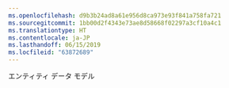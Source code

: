 ```yaml
---
ms.openlocfilehash: d9b3b24ad8a61e956d8ca973e93f841a758fa721
ms.sourcegitcommit: 1bb00d2f4343e73ae8d58668f02297a3cf10a4c1
ms.translationtype: HT
ms.contentlocale: ja-JP
ms.lasthandoff: 06/15/2019
ms.locfileid: "63872689"
---
```

エンティティ データ モデル